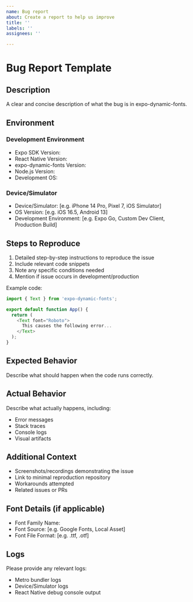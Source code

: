 ```yaml
---
name: Bug report
about: Create a report to help us improve
title: ''
labels: ''
assignees: ''

---
```


# Bug Report Template

## Description
A clear and concise description of what the bug is in expo-dynamic-fonts.

## Environment

### Development Environment
- Expo SDK Version:
- React Native Version:
- expo-dynamic-fonts Version:
- Node.js Version:
- Development OS:

### Device/Simulator
- Device/Simulator: [e.g. iPhone 14 Pro, Pixel 7, iOS Simulator]
- OS Version: [e.g. iOS 16.5, Android 13]
- Development Environment: [e.g. Expo Go, Custom Dev Client, Production Build]

## Steps to Reproduce
1. Detailed step-by-step instructions to reproduce the issue
2. Include relevant code snippets
3. Note any specific conditions needed
4. Mention if issue occurs in development/production

Example code:

```typescript
import { Text } from 'expo-dynamic-fonts';

export default function App() {
  return (
    <Text font="Roboto">
      This causes the following error...
    </Text>
  );
}
```

## Expected Behavior
Describe what should happen when the code runs correctly.

## Actual Behavior
Describe what actually happens, including:
- Error messages
- Stack traces
- Console logs
- Visual artifacts

## Additional Context
- Screenshots/recordings demonstrating the issue
- Link to minimal reproduction repository
- Workarounds attempted
- Related issues or PRs

## Font Details (if applicable)
- Font Family Name:
- Font Source: [e.g. Google Fonts, Local Asset]
- Font File Format: [e.g. .ttf, .otf]

## Logs
Please provide any relevant logs:
- Metro bundler logs
- Device/Simulator logs
- React Native debug console output
